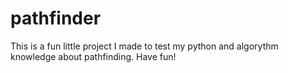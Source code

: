 # pathfinder
This is a fun little project I made to test my python and algorythm knowledge about pathfinding. Have fun!
